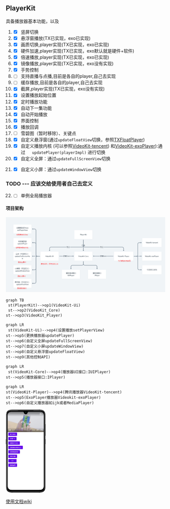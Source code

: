## PlayerKit

具备播放器基本功能，以及

1. - [X] 竖屏切换
2. - [X] 悬浮窗播放(TX已实现，exo已实现)
3. - [X] 画质切换,player实现(TX已实现，exo已实现)
4. - [X] 硬件加速,player实现(TX已实现，exo默认就是硬件+软件)
5. - [X] 倍速播放,player实现(TX已实现，exo已实现)
6. - [X] 镜像播放,player实现(TX已实现，exo没有实现)
7. - [X] 手势控制
8. - [ ] 支持直播与点播,目前是各自的player,自己去实现
9. - [ ] 缓存播放,目前是各自的player,自己去实现
10. - [X] 截屏,player实现(TX已实现，exo没有实现)
11. - [X] 设置播放起始位置
12. - [X] 定时播放功能
13. - [X] 自动下一集功能
14. - [X] 自动开始播放
15. - [X] 界面控制
16. - [X] 播放回调
17. - [ ] 雪碧图（暂时移除）、关键点
18. - [X] 自定义悬浮窗(通过`updateFloatView`切换，参照[TXFloatPlayer](./videoKit-tencent/src/main/me/shetj/sdk/video/tx/TXFloatPlayer.kt))
19. - [X] 自定义播放内核 (可以参照[VideoKit-tencent](./videoKit-tencent)) 和[VideoKit-exoPlayer](./videoKit-exoPlayer)):通过`   updatePlayer(playerImpl)` 进行切换
20. - [X] 自定义全屏：通过`updateFullScreenView`切换
21. - [X] 自定义小屏：通过`updateWindowView`切换


### TODO --- 应该交给使用者自己去定义
22. - [ ] 单例全局播放器


#### 项目架构

![**可以查看项目架构图示**](/art/架构2.png)

```mermaid
graph TB
 st(PlayerKit)-->op1(VideoKit-Ui)
 st-->op2(VideoKit_Core)
st-->op3(VideoKit_Player)
```

```mermaid
graph LR
 st(VideoKit-Ui)-->op4(设置播放setPlayerView)
st-->op5(更换播放器updatePlayer)
st-->op6(自定义全屏updateFullScreenView)
st-->op7(自定义小屏updateWindowView)
st-->op8(自定义悬浮窗updateFloatView)
st-->op9(其他控制API)
```

```mermaid
graph LR
 st(VideoKit-Core)-->op4(播放器UI接口:IUIPlayer)
st-->op5(播放器接口:IPlayer)
```

```mermaid
graph LR
st(VideoKit-Player)-->op4(腾讯播放器VideoKit-tencent)
st-->op5(ExoPlayer播放器Videokit-exoPlayer)
st-->op6(自定义播放器如ijk或者MediaPlayer)
```


<img src="/art/1626509228213.png" width="25%" height="25%" />

[使用文档wiki](https://github.com/SheTieJun/PlayerKit/wiki)
